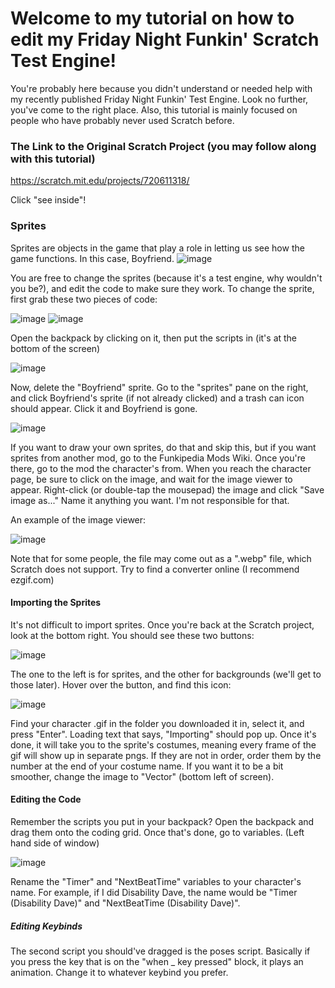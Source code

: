 # Welcome to my tutorial on how to edit my Friday Night Funkin' Scratch Test Engine!

You're probably here because you didn't understand or needed help with my recently published Friday Night Funkin' Test Engine. Look no further, you've come to the right place. Also, this tutorial is mainly focused on people who have probably never used Scratch before.

### The Link to the Original Scratch Project (you may follow along with this tutorial)

https://scratch.mit.edu/projects/720611318/

Click "see inside"!

### Sprites

Sprites are objects in the game that play a role in letting us see how the game functions. In this case, Boyfriend.
![image](https://user-images.githubusercontent.com/110993906/183939759-46c0c688-8602-4f1c-b9e0-fd1901d9a5d6.png)

You are free to change the sprites (because it's a test engine, why wouldn't you be?), and edit the code to make sure they work. To change the sprite, first grab these two pieces of code:

![image](https://user-images.githubusercontent.com/110993906/183940518-df99af8d-71e5-4230-aec1-b55eb4a40df1.png)
![image](https://user-images.githubusercontent.com/110993906/183940551-f865565f-0cc0-429f-875c-8b2e0ec973e4.png)

Open the backpack by clicking on it, then put the scripts in (it's at the bottom of the screen)

![image](https://user-images.githubusercontent.com/110993906/183941034-493b341c-08e9-4cc0-84c7-5c4ce17fb06d.png)

Now, delete the "Boyfriend" sprite. Go to the "sprites" pane on the right, and click Boyfriend's sprite (if not already clicked) and a trash can icon should appear. Click it and Boyfriend is gone.

![image](https://user-images.githubusercontent.com/110993906/183942627-3eb067a8-ef71-43b8-a64e-dfa777f1326e.png)

If you want to draw your own sprites, do that and skip this, but if you want sprites from another mod, go to the Funkipedia Mods Wiki. Once you're there, go to the mod the character's from. When you reach the character page, be sure to click on the image, and wait for the image viewer to appear. Right-click (or double-tap the mousepad) the image and click "Save image as..." Name it anything you want. I'm not responsible for that.

An example of the image viewer:

![image](https://user-images.githubusercontent.com/110993906/183944676-d0b6ce09-9245-457e-8b70-984a534bea18.png)

Note that for some people, the file may come out as a ".webp" file, which Scratch does not support. Try to find a converter online (I recommend ezgif.com)

#### Importing the Sprites
It's not difficult to import sprites. Once you're back at the Scratch project, look at the bottom right. You should see these two buttons:

![image](https://user-images.githubusercontent.com/110993906/183945953-c5847910-16b7-4e82-95ea-b043523465e6.png)

The one to the left is for sprites, and the other for backgrounds (we'll get to those later). Hover over the button, and find this icon:

![image](https://user-images.githubusercontent.com/110993906/183947180-a49c0ed2-6f09-4c91-bd8c-bb177c5342ab.png)

Find your character .gif in the folder you downloaded it in, select it, and press "Enter". Loading text that says, "Importing" should pop up. Once it's done, it will take you to the sprite's costumes, meaning every frame of the gif will show up in separate pngs. If they are not in order, order them by the number at the end of your costume name. If you want it to be a bit smoother, change the image to "Vector" (bottom left of screen).

#### Editing the Code

Remember the scripts you put in your backpack? Open the backpack and drag them onto the coding grid. Once that's done, go to variables. (Left hand side of window)

![image](https://user-images.githubusercontent.com/110993906/183953921-87e2152f-c659-4e55-a6a3-f84d75edd3c2.png)

Rename the "Timer" and "NextBeatTime" variables to your character's name. For example, if I did Disability Dave, the name would be "Timer (Disability Dave)" and "NextBeatTime (Disability Dave)".

##### Editing Keybinds

The second script you should've dragged is the poses script. Basically if you press the key that is on the "when _ key pressed" block, it plays an animation. Change it to whatever keybind you prefer.
